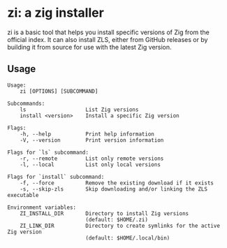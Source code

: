 # zi: a zig installer

zi is a basic tool that helps you install specific versions of Zig from the official index.
It can also install ZLS, either from GitHub releases or by building it from source for use with the latest Zig version.

## Usage

```
Usage:
    zi [OPTIONS] [SUBCOMMAND]

Subcommands:
    ls                   List Zig versions
    install <version>    Install a specific Zig version

Flags:
    -h, --help           Print help information
    -V, --version        Print version information

Flags for `ls` subcommand:
    -r, --remote         List only remote versions
    -l, --local          List only local versions

Flags for `install` subcommand:
    -f, --force          Remove the existing download if it exists
    -s, --skip-zls       Skip downloading and/or linking the ZLS executable

Environment variables:
    ZI_INSTALL_DIR       Directory to install Zig versions
                         (default: $HOME/.zi)
    ZI_LINK_DIR          Directory to create symlinks for the active Zig version
                         (default: $HOME/.local/bin)
```

